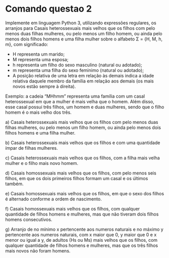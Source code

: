 # Comando questao 2

Implemente em linguagem Python 3, utilizando expressões regulares, os arranjos para Casais heterossexuais mais velhos que os filhos com pelo menos duas filhas mulheres, ou pelo menos um filho homem, ou ainda pelo menos dois filhos homens e uma filha mulher sobre o alfabeto Σ = {H, M, h, m}, com significado:

* H representa um marido;
* M representa uma esposa;
* h representa um filho do sexo masculino (natural ou adotado);
* m representa uma filha do sexo feminimo (natural ou adotado);
* A posição relativa de uma letra em relação às demais indica a idade relativa daquele membro da família em relação aos demais (os mais novos estão sempre à direita).

Exemplo: a cadeia “MHhmm” representa uma família com um casal heterossexual em que a mulher é mais velha que o homem. Além disso, esse casal possui três filhos, um homem e duas mulheres, sendo que o filho homem é o mais velho dos três.


a) Casais heterossexuais mais velhos que os filhos com pelo menos duas filhas mulheres, ou pelo menos um filho homem, ou ainda pelo menos dois filhos homens e uma filha mulher.

b) Casais heterossexuais mais velhos que os filhos e com uma quantidade ímpar de filhas mulheres.

c) Casais heterossexuais mais velhos que os filhos, com a filha mais velha mulher e o filho mais novo homem.

d) Casais homossexuais mais velhos que os filhos, com pelo menos seis filhos, em que os dois primeiros filhos formam um casal e os últimos também.

e) Casais homossexuais mais velhos que os filhos, em que o sexo dos filhos é alternado conforme a ordem de nascimento.

f) Casais homossexuais mais velhos que os filhos, com qualquer quantidade de filhos homens e mulheres, mas que não tiveram dois filhos homens consecutivos.

g) Arranjo de no mínimo x pertencente aos numeros naturais e no máximo y pertencente aos numeros naturais, com x maior que 0, y maior que 0 e x menor ou igual a y, de adultos (Hs ou Ms) mais velhos que os filhos, com qualquer quantidade de filhos homens e mulheres, mas que os três filhos mais novos não foram homens.

